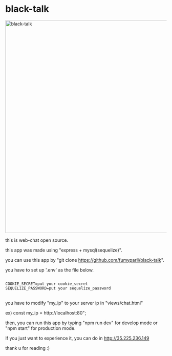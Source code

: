 # black-talk



<img width="664" alt="black-talk" src="https://user-images.githubusercontent.com/60137834/93669385-bed41b00-face-11ea-998d-40af85abd224.png">

this is web-chat open source.

this app was made using "express + mysql(sequelize)". 

you can use this app by "git clone https://github.com/fumyparli/black-talk".

you have to set up '.env' as the file below.

<pre>
<code>
COOKIE_SECRET=put your cookie_secret
SEQUELIZE_PASSWORD=put your sequelize_password
</code>
</pre>

you have to modify "my_ip" to your server ip in "views/chat.html"

ex) const my_ip = http://localhost:80";

then, you can run this app by typing "npm run dev" for develop mode or "npm start" for production mode.

If you just want to experience it, you can do in http://35.225.236.149

thank u for reading :)
